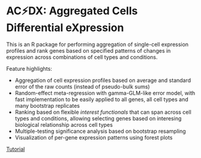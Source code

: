 # AC&#x26A1;DX: Aggregated Cells Differential eXpression

This is an R package for performing aggregation of single-cell expression profiles and rank genes based on specified patterns of changes in expression across combinations of cell types and conditions.

Feature highlights:

* Aggregation of cell expression profiles based on average and standard error of the raw counts (instead of pseudo-bulk sums)
* Random-effect meta-regression with gamma-GLM-like error model, with fast implementation to be easily applied to all genes, all cell types and many bootstrap replicates
* Ranking based on flexible _interest functionals_ that can span across cell types and conditions, allowing selecting genes based on interesing biological relationship across cell types
* Multiple-testing significance analysis based on bootstrap resampling
* Visualization of per-gene expression patterns using forest plots

[Tutorial](https://pwirapati.github.io/acdx/inst/doc/tutorial.html)

